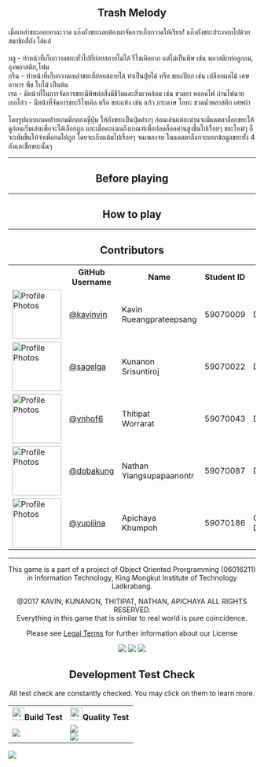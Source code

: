 <h2 align="center">Trash Melody</h2>
เมื่อเหล่าขยะออกอาละวาด แก๊งถังขยะเลยต้องมาจัดการเก็บกวาดให้เรียบ! แก๊งถังขยะประกอบไปด้วยสมาชิกสี่ถัง ได้แก่<br><br>
บลู - ทำหน้าที่เก็บกวาดขยะทั่วไปที่ย่อยสลายไม่ได้ รีไซเคิลยาก แต่ไม่เป็นพิษ เช่น พลาสติกห่อลูกอม, ถุงพลาสติก,โฟม<br>
กรีน - ทำหน้าที่เก็บกวาดเหล่าขยะที่ย่อยสลายได้ ทำเป็นปุ๋ยได้ หรือ ขยะเปียก เช่น เปลือกผลไม้ เศษอาหาร พืช ใบไม้ เป็นต้น<br>
เรด - มีหน้าที่ในการจัดการขยะมีพิษต่อสิ่งมีชีวิตและสิ่งแวดล้อม เช่น ขวดยา หลอดไฟ ถ่านไฟฉาย<br>
เยลโล่ว - มีหน้าที่จัดการขยะรีไซเคิล หรือ ขยะแห้ง เช่น แก้ว กระดาษ โลหะ ขวดน้ำพลาสติก เศษผ้า<br><br>
โดยรูปแบบเกมคล้ายเกมตีกลองญี่ปุ่น ให้ถังขยะเป็นปุ่มต่างๆ ก่อนเล่นแต่ละด่านจะมีแคตตาล็อกขยะให้ดูก่อนเริ่มเล่นเพื่อจะได้เลือกถูก และเมื่อคะแนนถึงเกณฑ์เพื่อปลดล็อคด่านสูงขึ้นไปเรื่อยๆ ขยะใหม่ๆ ก็จะเพิ่มขึ้นให้จำเพื่อกดให้ถูก โดยจะเก็บแต้มไปเรื่อยๆ จนเพลงจบ ในแคตตาล็อกจะแยกข้อมูลขยะทั้ง 4 ถังและชื่อขยะนั้นๆ

<hr>
<h2 align="center">Before playing</h2>

<hr>
<h2 align="center">How to play</h2>

<hr>
<h2 align="center">Contributors</h2>
<table style="width:100%">
    <tr>
        <th></th>
        <th>GitHub Username</th>
        <th>Name</th>
        <th>Student ID</th>
        <th>Team Role</th>
    </tr>

<tr>
    <td><img height="100px" 
             width="100px" 
             src="https://avatars0.githubusercontent.com/u/20960087" 
             alt="Profile Photos"></td>
    <td><a href="https://github.com/kavinvin">@kavinvin</a></td>
    <td>Kavin<br>Rueangprateepsang</td>
    <td>59070009</td>
    <td>Developer</td>
</tr>

<tr>
    <td><img height="100px" 
             width="100px" 
             src="https://avatars0.githubusercontent.com/u/13056824" 
             alt="Profile Photos"></td>
    <td><a href="https://github.com/sagelga">@sagelga</a></td>
    <td>Kunanon<br>Srisuntiroj</td>
    <td>59070022</td>
    <td>Developer</td>
</tr>

<tr>
    <td><img height="100px" 
             width="100px" 
             src="https://avatars0.githubusercontent.com/u/22119886" 
             alt="Profile Photos"></td>
    <td><a href="https://github.com/ynhof6">@ynhof6</a></td>
    <td>Thitipat<br>Worrarat</td>
    <td>59070043</td>
    <td>Developer</td>
</tr>

<tr>
    <td><img height="100px" 
         width="100px" 
         src="https://avatars0.githubusercontent.com/u/3814520" 
         alt="Profile Photos"></td>
    <td><a href="https://github.com/DobaKung">@dobakung</a></td>
    <td>Nathan<br>Yiangsupapaanontr</td>
    <td>59070087</td>
    <td>Developer</td>
</tr>

<tr>
    <td><img height="100px" 
         width="100px" 
         src="https://avatars0.githubusercontent.com/u/31977194" 
         alt="Profile Photos"></td>
    <td><a href="https://github.com/Yupiiina">@yupiiina</a></td>
    <td>Apichaya<br>Khumpoh</td>
    <td>59070186</td>
    <td>Graphic Designer</td>
</tr>

</table>

<hr>
<p align="center"> This game is a part of a project of Object Oriented Prorgramming (06016211)<br>in Information Technology, King Mongkut Institute of Technology Ladkrabang.</p>

<p align="center">@2017 KAVIN, KUNANON, THITIPAT, NATHAN, APICHAYA ALL RIGHTS RESERVED.<br>Everything in this game that is similar to real world is pure coincidence. </p>

<p align="center">Please see <a href="LICENSE.md">Legal Terms</a> for further information about our License</p>

<p align="center">
<img src="http://forthebadge.com/images/badges/contains-cat-gifs.svg">
<img src="http://forthebadge.com/images/badges/powered-by-responsibility.svg">
<img src="http://forthebadge.com/images/badges/built-with-love.svg">
</p>

<h2 align="center">Development Test Check</h2>
<p align="center">All test check are constantly checked. You may click on them to learn more.</p>

<table style="width: 100%">
    <tr>
        <th><img height="25px" src="https://travis-ci.org/images/logos/TravisCI-Mascot-1.png">Build Test</th>
        <th><img height="25px" src="https://avatars2.githubusercontent.com/u/789641?s=200&v=4">Quality Test</th>
    </tr>

<tr>
<td><img src="https://travis-ci.com/sagelga/OOP_Project.svg?token=hxfRmfpCpbnunWcyMpkC&branch=master"></td>
 <td><img src="https://api.codeclimate.com/v1/badges/abe983b04066d4e4786c/maintainability" /><br><img src="https://api.codeclimate.com/v1/badges/abe983b04066d4e4786c/test_coverage" /></td>
 </tr>
    
</table>

<img src="http://forthebadge.com/images/badges/60-percent-of-the-time-works-every-time.svg">
